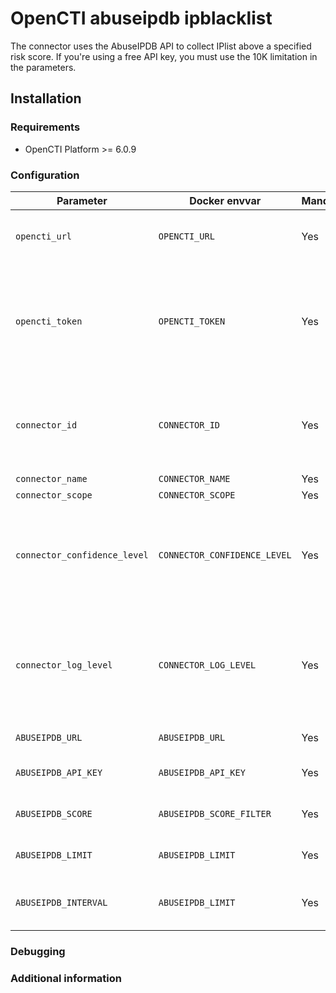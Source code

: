 # OpenCTI abuseipdb ipblacklist

The connector uses the AbuseIPDB API to collect IPlist above a specified risk score.
If you're using a free API key, you must use the 10K limitation in the parameters.

## Installation

### Requirements

- OpenCTI Platform >= 6.0.9

### Configuration

| Parameter                            | Docker envvar                       | Mandatory    | Description                                                                                                                                                |
| ------------------------------------ | ----------------------------------- | ------------ | ---------------------------------------------------------------------------------------------------------------------------------------------------------- |
| `opencti_url`                        | `OPENCTI_URL`                       | Yes          | The URL of the OpenCTI platform.                                                                                                                           |
| `opencti_token`                      | `OPENCTI_TOKEN`                     | Yes          | The default admin token configured in the OpenCTI platform parameters file.                                                                                |
| `connector_id`                       | `CONNECTOR_ID`                      | Yes          | A valid arbitrary `UUIDv4` that must be unique for this connector.                                                                                         |
| `connector_name`                     | `CONNECTOR_NAME`           | Yes          |                                                                                                                                           |
| `connector_scope`                    | `CONNECTOR_SCOPE`                   | Yes          |                                                                                                 |
| `connector_confidence_level`         | `CONNECTOR_CONFIDENCE_LEVEL`        | Yes          | The default confidence level for created sightings (a number between 1 and 100).                                                                             |
| `connector_log_level`                | `CONNECTOR_LOG_LEVEL`               | Yes          | The log level for this connector, could be `debug`, `info`, `warn` or `error` (less verbose).                                                              |
| `ABUSEIPDB_URL`                      | `ABUSEIPDB_URL`                | Yes          | the abuse IPDB URL                                                                                                                |
| `ABUSEIPDB_API_KEY`                  | `ABUSEIPDB_API_KEY`                | Yes          | Your Abuse IPDB API KEY                                                                                                                |
| `ABUSEIPDB_SCORE`                    | `ABUSEIPDB_SCORE_FILTER`                | Yes          | AbuseIPDB Score Limitation                                                                                                                |
| `ABUSEIPDB_LIMIT`                    | `ABUSEIPDB_LIMIT`                | Yes          | limit number of result itself                                                                                                               |
| `ABUSEIPDB_INTERVAL`                 | `ABUSEIPDB_LIMIT`                | Yes          | interval between 2 collect itself                                                                                                                |
### Debugging ###

<!-- Any additional information to help future users debug and report detailed issues concerning this connector -->

### Additional information

<!--
Any additional information about this connector
* What information is ingested/updated/changed
* What should the user take into account when using this connector
* ...
-->

